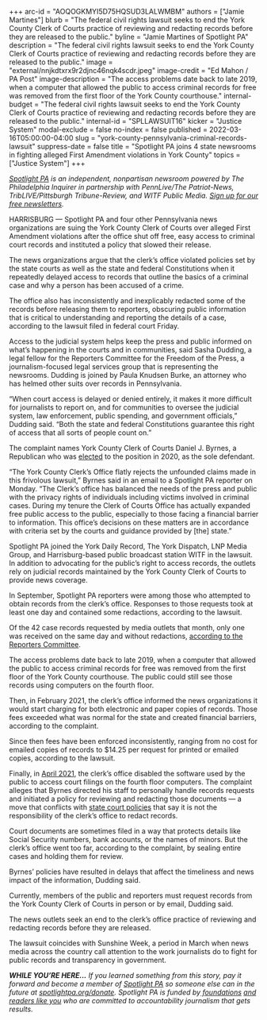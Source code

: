 +++
arc-id = "AOQOGKMYI5D75HQSUD3LALWMBM"
authors = ["Jamie Martines"]
blurb = "The federal civil rights lawsuit seeks to end the York County Clerk of Courts practice of reviewing and redacting records before they are released to the public."
byline = "Jamie Martines of Spotlight PA"
description = "The federal civil rights lawsuit seeks to end the York County Clerk of Courts practice of reviewing and redacting records before they are released to the public."
image = "external/nnjkdtxrx9r2djnc46nqk4scdr.jpeg"
image-credit = "Ed Mahon / PA Post"
image-description = "The access problems date back to late 2019, when a computer that allowed the public to access criminal records for free was removed from the first floor of the York County courthouse."
internal-budget = "The federal civil rights lawsuit seeks to end the York County Clerk of Courts practice of reviewing and redacting records before they are released to the public."
internal-id = "SPLLAWSUIT16"
kicker = "Justice System"
modal-exclude = false
no-index = false
published = 2022-03-16T05:00:00-04:00
slug = "york-county-pennsylvania-criminal-records-lawsuit"
suppress-date = false
title = "Spotlight PA joins 4 state newsrooms in fighting alleged First Amendment violations in York County"
topics = ["Justice System"]
+++

<a href="https://www.spotlightpa.org/"><i>Spotlight PA</i></a><i> is an independent, nonpartisan newsroom powered by The Philadelphia Inquirer in partnership with PennLive/The Patriot-News, TribLIVE/Pittsburgh Tribune-Review, and WITF Public Media. </i><a href="https://www.spotlightpa.org/newsletters"><i>Sign up for our free newsletters</i></a><i>.</i>

HARRISBURG — Spotlight PA and four other Pennsylvania news organizations are suing the York County Clerk of Courts over alleged First Amendment violations after the office shut off free, easy access to criminal court records and instituted a policy that slowed their release.

The news organizations argue that the clerk’s office violated policies set by the state courts as well as the state and federal Constitutions when it repeatedly delayed access to records that outline the basics of a criminal case and why a person has been accused of a crime.

The office also has inconsistently and inexplicably redacted some of the records before releasing them to reporters, obscuring public information that is critical to understanding and reporting the details of a case, according to the lawsuit filed in federal court Friday.

<script src="https://www.spotlightpa.org/embed.js" async></script><div data-spl-embed-version="1" data-spl-src="https://www.spotlightpa.org/embeds/newsletter/"></div>

Access to the judicial system helps keep the press and public informed on what’s happening in the courts and in communities, said Sasha Dudding, a legal fellow for the Reporters Committee for the Freedom of the Press, a journalism-focused legal services group that is representing the newsrooms. Dudding is joined by Paula Knudsen Burke, an attorney who has helmed other suits over records in Pennsylvania.

“When court access is delayed or denied entirely, it makes it more difficult for journalists to report on, and for communities to oversee the judicial system, law enforcement, public spending, and government officials,” Dudding said. “Both the state and federal Constitutions guarantee this right of access that all sorts of people count on.”

The complaint names York County Clerk of Courts Daniel J. Byrnes, a Republican who was <a href="https://www.ydr.com/story/news/2020/01/03/york-county-judges-commissioner-row-officers-take-oath-office/2803358001/">elected</a> to the position in 2020, as the sole defendant.

“The York County Clerk’s Office flatly rejects the unfounded claims made in this frivolous lawsuit,” Byrnes said in an email to a Spotlight PA reporter on Monday. “The Clerk’s office has balanced the needs of the press and public with the privacy rights of individuals including victims involved in criminal cases. During my tenure the Clerk of Courts Office has actually expanded free public access to the public, especially to those facing a financial barrier to information. This office’s decisions on these matters are in accordance with criteria set by the courts and guidance provided by [the] state.”

Spotlight PA joined the York Daily Record, The York Dispatch, LNP Media Group, and Harrisburg-based public broadcast station WITF in the lawsuit. In addition to advocating for the public’s right to access records, the outlets rely on judicial records maintained by the York County Clerk of Courts to provide news coverage.

In September, Spotlight PA reporters were among those who attempted to obtain records from the clerk’s office. Responses to those requests took at least one day and contained some redactions, according to the lawsuit.

Of the 42 case records requested by media outlets that month, only one was received on the same day and without redactions, <a href="http://rcfp.org/york-pa-civil-rights-lawsuit/">according to the Reporters Committee</a>.

The access problems date back to late 2019, when a computer that allowed the public to access criminal records for free was removed from the first floor of the York County courthouse. The public could still see those records using computers on the fourth floor.

Then, in February 2021, the clerk’s office informed the news organizations it would start charging for both electronic and paper copies of records. Those fees exceeded what was normal for the state and created financial barriers, according to the complaint.

Since then fees have been enforced inconsistently, ranging from no cost for emailed copies of records to $14.25 per request for printed or emailed copies, according to the lawsuit.

Finally, in <a href="https://www.ydr.com/story/news/watchdog/2021/04/23/york-county-clerk-of-courts-office-runs-afoul-pennsylvania-united-states-constitutions/4838055001/">April 2021</a>, the clerk’s office disabled the software used by the public to access court filings on the fourth floor computers. The complaint alleges that Byrnes directed his staff to personally handle records requests and initiated a policy for reviewing and redacting those documents — a move that conflicts with <a href="https://www.pacourts.us/Storage/media/pdfs/20211230/165101-publicrecordspolicy2022.pdf">state court policies</a> that say it is not the responsibility of the clerk’s office to redact records.

<script src="https://www.spotlightpa.org/embed.js" async></script><div data-spl-embed-version="1" data-spl-src="https://www.spotlightpa.org/embeds/donate/"></div>

Court documents are sometimes filed in a way that protects details like Social Security numbers, bank accounts, or the names of minors. But the clerk’s office went too far, according to the complaint, by sealing entire cases and holding them for review.

Byrnes’ policies have resulted in delays that affect the timeliness and news impact of the information, Dudding said.

Currently, members of the public and reporters must request records from the York County Clerk of Courts in person or by email, Dudding said.

The news outlets seek an end to the clerk’s office practice of reviewing and redacting records before they are released.

The lawsuit coincides with Sunshine Week, a period in March when news media across the country call attention to the work journalists do to fight for public records and transparency in government.

<i><b>WHILE YOU’RE HERE...</b></i><i> If you learned something from this story, pay it forward and become a member of </i><a href="https://www.spotlightpa.org/"><i>Spotlight PA</i></a><i> so someone else can in the future at </i><a href="http://spotlightpa.org/donate"><i>spotlightpa.org/donate</i></a><i>. Spotlight PA is funded by</i><a href="https://www.spotlightpa.org/support"><i> foundations</i></a><i> </i><a href="https://www.spotlightpa.org/support"><i>and readers like you</i></a><i> who are committed to accountability journalism that gets results.</i>
